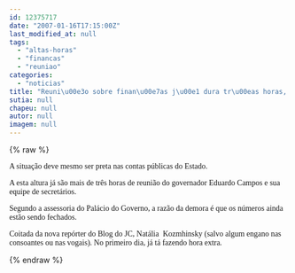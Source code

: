 ```yaml
---
id: 12375717
date: "2007-01-16T17:15:00Z"
last_modified_at: null
tags:
  - "altas-horas"
  - "financas"
  - "reuniao"
categories:
  - "noticias"
title: "Reuni\u00e3o sobre finan\u00e7as j\u00e1 dura tr\u00eas horas, sem conclus\u00e3o."
sutia: null
chapeu: null
autor: null
imagem: null
---
```

{% raw %}
<p><P><FONT face=Verdana>A situação deve mesmo ser preta nas contas públicas do Estado.</FONT></P></p>
<p><P><FONT face=Verdana>A esta altura já são mais de três horas de reunião do governador Eduardo Campos e sua equipe de secretários.</FONT></P></p>
<p><P><FONT face=Verdana>Segundo a assessoria do Palácio do Governo, a razão da demora é que os números ainda estão sendo fechados.</FONT></P></p>
<p><P><FONT face=Verdana>Coitada da nova repórter do Blog do JC, Natália&nbsp; Kozmhinsky (salvo algum engano nas consoantes ou nas vogais). No primeiro dia, já tá fazendo hora extra.</FONT></P> </p>
{% endraw %}